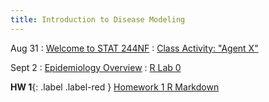 ```yaml
---
title: Introduction to Disease Modeling
---
```


Aug 31
: [Welcome to STAT 244NF](https://github.com/marievozanne/STAT244NF_class/blob/main/Introduction/0_Lec_Intro_IDM.pdf)
  : [Class Activity: "Agent X"](https://github.com/marievozanne/STAT244NF_class/blob/main/Introduction/0_CA_Brainstorm_Agent_X.pdf) 

Sept 2
: [Epidemiology Overview](https://github.com/marievozanne/STAT244NF_class/blob/main/Introduction/1_Lec_Epi_Data_Disease.pdf)
  : [R Lab 0](https://github.com/mhc-stat-244nf-f2021/Lab_0)
  
**HW 1**{: .label .label-red } [Homework 1 R Markdown](https://github.com/mhc-stat-244nf-f2021/Homework_1)

<!--Sep 30
: [Variables & Objects](#)
  : [1.2](#), [2.1](#)

Oct 1
: **Lab**{: .label .label-purple } [Intro to Java](#)

Oct 2
: [Tracing, IntLists, & Recursion](#)
  : [2.1](#)
: **HW 1 due**{: .label .label-red }-->
